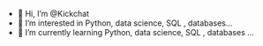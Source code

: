 - 👋 Hi, I’m @Kickchat
- 👀 I’m interested in Python, data science, SQL , databases...
- 🌱 I’m currently learning Python, data science, SQL , databases ...

<!---
Kickchat/Kickchat is a ✨ special ✨ repository because its `README.md` (this file) appears on your GitHub profile.
You can click the Preview link to take a look at your changes.
--->

